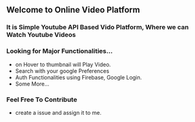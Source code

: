 ## Welcome to Online Video Platform

### It is Simple Youtube API Based Vido Platform, Where we can Watch Youtube Videos

### Looking for Major Functionalities...
- on Hover to thumbnail will Play Video.
- Search with your google Preferences
- Auth Functionalities using Firebase, Google Login.
- Some More...

### Feel Free To Contribute
- create a issue and assign it to me.
  

